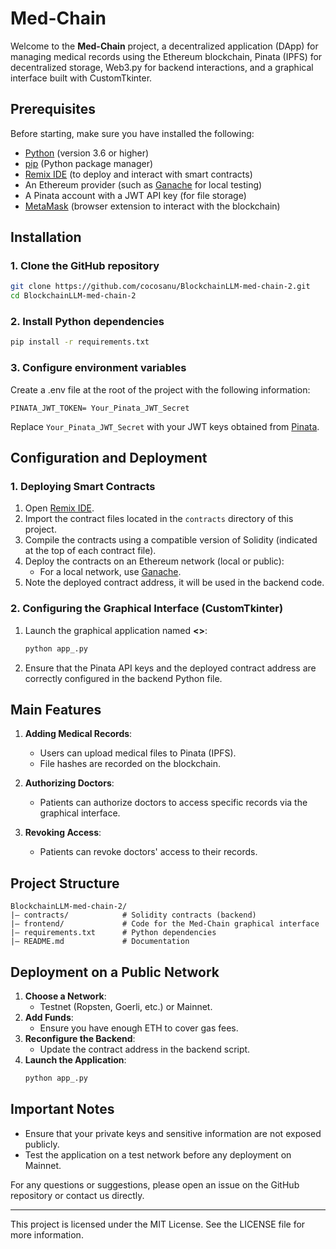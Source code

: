# Med-Chain

Welcome to the **Med-Chain** project, a decentralized application (DApp) for managing medical records using the Ethereum blockchain, Pinata (IPFS) for decentralized storage, Web3.py for backend interactions, and a graphical interface built with CustomTkinter.

## Prerequisites

Before starting, make sure you have installed the following:

- [Python](https://www.python.org/) (version 3.6 or higher)
- [pip](https://pip.pypa.io/en/stable/) (Python package manager)
- [Remix IDE](https://remix.ethereum.org/) (to deploy and interact with smart contracts)
- An Ethereum provider (such as [Ganache](https://archive.trufflesuite.com/ganache/) for local testing)
- A Pinata account with a JWT API key (for file storage)
- [MetaMask](https://metamask.io/) (browser extension to interact with the blockchain)
 
## Installation

### 1. Clone the GitHub repository

```bash
git clone https://github.com/cocosanu/BlockchainLLM-med-chain-2.git
cd BlockchainLLM-med-chain-2
```

### 2. Install Python dependencies

```bash
pip install -r requirements.txt
```

### 3. Configure environment variables

Create a .env file at the root of the project with the following information:

```env
PINATA_JWT_TOKEN= Your_Pinata_JWT_Secret
```

Replace `Your_Pinata_JWT_Secret` with your JWT keys obtained from [Pinata](https://www.pinata.cloud/).

## Configuration and Deployment

### 1. Deploying Smart Contracts

1. Open [Remix IDE](https://remix.ethereum.org/).
2. Import the contract files located in the `contracts` directory of this project.
3. Compile the contracts using a compatible version of Solidity (indicated at the top of each contract file).
4. Deploy the contracts on an Ethereum network (local or public):
   - For a local network, use [Ganache](https://trufflesuite.com/ganache/).
5. Note the deployed contract address, it will be used in the backend code.

### 2. Configuring the Graphical Interface (CustomTkinter)

1. Launch the graphical application named **<<MED-CHAIN>>**:
   ```bash
   python app_.py
   ```
2. Ensure that the Pinata API keys and the deployed contract address are correctly configured in the backend Python file.

## Main Features

1. **Adding Medical Records**:
   - Users can upload medical files to Pinata (IPFS).
   - File hashes are recorded on the blockchain.

2. **Authorizing Doctors**:
   - Patients can authorize doctors to access specific records via the graphical interface.

3. **Revoking Access**:
   - Patients can revoke doctors' access to their records.

## Project Structure

```
BlockchainLLM-med-chain-2/
|— contracts/            # Solidity contracts (backend)
|— frontend/             # Code for the Med-Chain graphical interface
|— requirements.txt      # Python dependencies
|— README.md             # Documentation
```

## Deployment on a Public Network

1. **Choose a Network**:
   - Testnet (Ropsten, Goerli, etc.) or Mainnet.
2. **Add Funds**:
   - Ensure you have enough ETH to cover gas fees.
3. **Reconfigure the Backend**:
   - Update the contract address in the backend script.
4. **Launch the Application**:
   ```bash
   python app_.py
   ```

## Important Notes

- Ensure that your private keys and sensitive information are not exposed publicly.
- Test the application on a test network before any deployment on Mainnet.

For any questions or suggestions, please open an issue on the GitHub repository or contact us directly.

---
This project is licensed under the MIT License. See the LICENSE file for more information.
